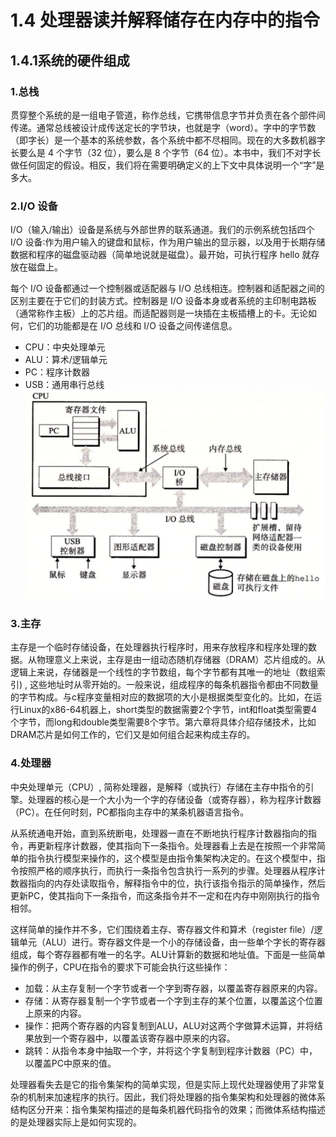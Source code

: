 # 1.4 处理器读并解释储存在内存中的指令
## 1.4.1系统的硬件组成
### 1.总栈
贯穿整个系统的是一组电子管道，称作总线，它携带信息字节并负责在各个部件间传递。通常总线被设计成传送定长的字节块，也就是字（word）。字中的字节数（即字长）是一个基本的系统参数，各个系统中都不尽相同。现在的大多数机器字长要么是 4 个字节（32 位），要么是 8 个字节（64 位）。本书中，我们不对字长做任何固定的假设。相反，我们将在需要明确定义的上下文中具体说明一个“字”是多大。

### 2.I/O 设备
I/O（输入/输出）设备是系统与外部世界的联系通道。我们的示例系统包括四个 I/O 设备∶作为用户输入的键盘和鼠标，作为用户输出的显示器，以及用于长期存储数据和程序的磁盘驱动器（简单地说就是磁盘）。最开始，可执行程序 hello 就存放在磁盘上。

每个 I/O 设备都通过一个控制器或适配器与 I/O 总线相连。控制器和适配器之间的区别主要在于它们的封装方式。控制器是 I/O 设备本身或者系统的主印制电路板（通常称作主板）上的芯片组。而适配器则是一块插在主板插槽上的卡。无论如何，它们的功能都是在 I/O 总线和 I/O 设备之间传递信息。

- CPU：中央处理单元
- ALU：算术/逻辑单元
- PC：程序计数器
- USB：通用串行总线
![](附件/Pasted%20image%2020251006124022.png)
### 3.主存
主存是一个临时存储设备，在处理器执行程序时，用来存放程序和程序处理的数据。从物理意义上来说，主存是由一组动态随机存储器（DRAM）芯片组成的。从逻辑上来说，存储器是一个线性的字节数组，每个字节都有其唯一的地址（数组索引) , 这些地址时从零开始的。一般来说，组成程序的每条机器指令都由不同数量的字节构成。与c程序变量相对应的数据项的大小是根据类型变化的。比如，在运行Linux的x86-64机器上，short类型的数据需要2个字节，int和float类型需要4个字节，而long和double类型需要8个字节。第六章将具体介绍存储技术，比如DRAM芯片是如何工作的，它们又是如何组合起来构成主存的。

### 4.处理器
中央处理单元（CPU）, 简称处理器，是解释（或执行）存储在主存中指令的引擎。处理器的核心是一个大小为一个字的存储设备（或寄存器），称为程序计数器（PC）。在任何时刻，PC都指向主存中的某条机器语言指令。

从系统通电开始，直到系统断电，处理器一直在不断地执行程序计数器指向的指令，再更新程序计数器，使其指向下一条指令。处理器看上去是在按照一个非常简单的指令执行模型来操作的，这个模型是由指令集架构决定的。在这个模型中，指令按照严格的顺序执行，而执行一条指令包含执行一系列的步骤。处理器从程序计数器指向的内存处读取指令，解释指令中的位，执行该指令指示的简单操作，然后更新PC，使其指向下一条指令，而这条指令并不一定和在内存中刚刚执行的指令相邻。

这样简单的操作并不多，它们围绕着主存、寄存器文件和算术（register file）/逻辑单元（ALU）进行。寄存器文件是一个小的存储设备，由一些单个字长的寄存器组成，每个寄存器都有唯一的名字。ALU计算新的数据和地址值。下面是一些简单操作的例子，CPU在指令的要求下可能会执行这些操作：

- 加载：从主存复制一个字节或者一个字到寄存器，以覆盖寄存器原来的内容。
- 存储：从寄存器复制一个字节或者一个字到主存的某个位置，以覆盖这个位置上原来的内容。
- 操作：把两个寄存器的内容复制到ALU，ALU对这两个字做算术运算，并将结果放到一个寄存器中，以覆盖该寄存器中原来的内容。
- 跳转：从指令本身中抽取一个字，并将这个字复制到程序计数器（PC）中，以覆盖PC中原来的值。

处理器看失去是它的指令集架构的简单实现，但是实际上现代处理器使用了非常复杂的机制来加速程序的执行。因此，我们将处理器的指令集架构和处理器的微体系结构区分开来：指令集架构描述的是每条机器代码指令的效果；而微体系结构描述的是处理器实际上是如何实现的。




























